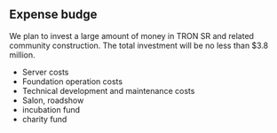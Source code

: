## Expense budge
We plan to invest a large amount of money in TRON SR and related community construction. The total investment will be no less than $3.8 million.
+ Server costs
+ Foundation operation costs
+ Technical development and maintenance costs
+ Salon, roadshow
+ incubation fund
+ charity fund
